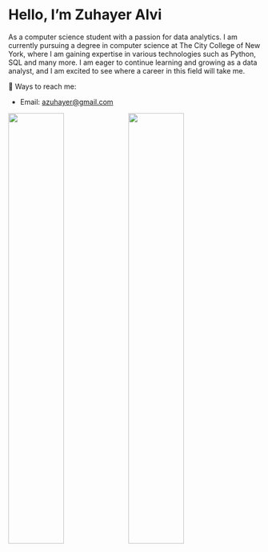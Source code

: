 # Hello, I’m Zuhayer Alvi 

As a computer science student with a passion for data analytics. I am currently pursuing a degree in computer science at The City College of New York, where I am gaining expertise in various technologies such as Python, SQL and many more. I am eager to continue learning and growing as a data analyst, and I am excited to see where a career in this field will take me.

💬 Ways to reach me:
- Email: azuhayer@gmail.com

<img align="left" width="47%" src="https://github-readme-stats.vercel.app/api?username=azuhayer&show_icons=true&theme=dracula" />

<img align="left" width="47%" src="https://github-readme-stats.vercel.app/api/top-langs/?username=azuhayer&layout=compact" />






<!---
azuhayer/azuhayer is a ✨ special ✨ repository because its `README.md` (this file) appears on your GitHub profile.
You can click the Preview link to take a look at your changes.
--->
